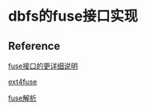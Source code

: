 # dbfs的fuse接口实现





## Reference
[fuse接口的更详细说明](https://www.cs.hmc.edu/~geoff/classes/hmc.cs135.201109/homework/fuse/fuse_doc.html#readdir-details)

[ext4fuse](https://github.com/gerard/ext4fuse)

[fuse解析](https://www.zido.site/blog/2021-11-27-filesystem-in-user-space/)
